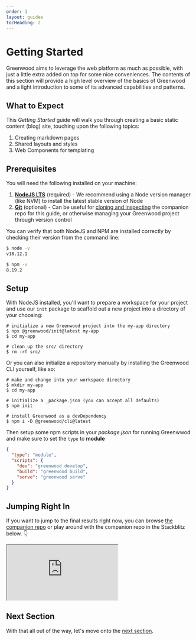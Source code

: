 ```yaml
---
order: 1
layout: guides
tocHeading: 2
---
```


<!-- prettier-ignore-start -->
<div class="heading-box">
  <h1>Getting Started</h1>

  Greenwood aims to leverage the web platform as much as possible, with just a little extra added on top for some nice conveniences.  The contents of this section will provide a high level overview of the basics of Greenwood and a light introduction to some of its advanced capabilities and patterns.

</div>

<!-- prettier-ignore-end -->

## What to Expect

This _Getting Started_ guide will walk you through creating a basic static content (blog) site, touching upon the following topics:

1. Creating markdown pages
1. Shared layouts and styles
1. Web Components for templating

## Prerequisites

You will need the following installed on your machine:

1. [**NodeJS LTS**](https://nodejs.org/en/download/package-manager) (required) - We recommend using a Node version manager (like NVM) to install the latest stable version of Node
1. [**Git**](https://git-scm.com/) (optional) - Can be useful for [cloning and inspecting](https://github.com/ProjectEvergreen/greenwood-getting-started) the companion repo for this guide, or otherwise managing your Greenwood project through version control

You can verify that both NodeJS and NPM are installed correctly by checking their version from the command line:

```bash
$ node -v
v18.12.1

$ npm -v
8.19.2
```

## Setup

With NodeJS installed, you'll want to prepare a workspace for your project and use our `init` package to scaffold out a new project into a directory of your choosing:

```shell
# initialize a new Greenwood project into the my-app directory
$ npx @greenwood/init@latest my-app
$ cd my-app

# clean up the src/ directory
$ rm -rf src/
```

Or you can also initialize a repository manually by installing the Greenwood CLI yourself, like so:

```shell
# make and change into your workspace directory
$ mkdir my-app
$ cd my-app

# initialize a _package.json (you can accept all defaults)
$ npm init

# install Greenwood as a devDependency
$ npm i -D @greenwood/cli@latest
```

Then setup some npm scripts in your _package.json_ for running Greenwwod and make sure to set the `type` to **module**

```json
{
  "type": "module",
  "scripts": {
    "dev": "greenwood develop",
    "build": "greenwood build",
    "serve": "greenwood serve"
  }
}
```

## Jumping Right In

If you want to jump to the final results right now, you can browse [the companion repo](https://github.com/ProjectEvergreen/greenwood-getting-started) or play around with the companion repo in the Stackblitz below. 👇

<iframe src="https://stackblitz.com/github/projectevergreen/greenwood-getting-started?embed=1" class="stackblitz" loading="lazy"></iframe>

## Next Section

With that all out of the way, let's move onto the [next section](/guides/getting-started/key-concepts/).
